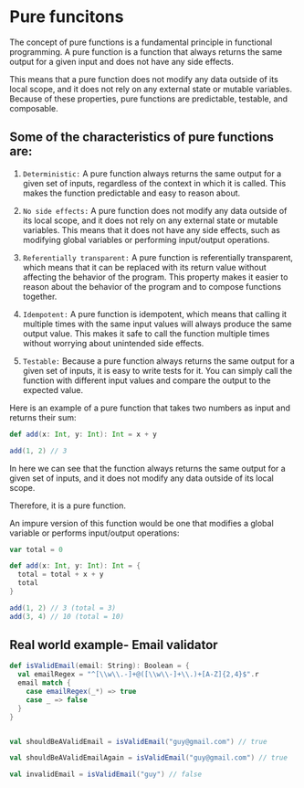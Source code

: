 # Pure funcitons
The concept of pure functions is a fundamental principle in functional programming. 
A pure function is a function that always returns the same output for a given input and does not have any side effects. 

This means that a pure function does not modify any data outside of its local scope, and it does not rely on any external state or mutable variables. Because of these properties, pure functions are predictable, testable, and composable.

## Some of the characteristics of pure functions are:
1. `Deterministic:` A pure function always returns the same output for a given set of inputs, regardless of the context in which it is called. This makes the function predictable and easy to reason about.

2. `No side effects:` A pure function does not modify any data outside of its local scope, and it does not rely on any external state or mutable variables. 
This means that it does not have any side effects, such as modifying global variables or performing input/output operations.

3. `Referentially transparent:` A pure function is referentially transparent, which means that it can be replaced with its return value without affecting the behavior of the program. This property makes it easier to reason about the behavior of the program and to compose functions together.

4. `Idempotent:` A pure function is idempotent, which means that calling it multiple times with the same input values will always produce the same output value. This makes it safe to call the function multiple times without worrying about unintended side effects.

5. `Testable:` Because a pure function always returns the same output for a given set of inputs, it is easy to write tests for it. You can simply call the function with different input values and compare the output to the expected value.


Here is an example of a pure function that takes two numbers as input and returns their sum:

```scala
def add(x: Int, y: Int): Int = x + y

add(1, 2) // 3

```

In here we can see that the function always returns the same output for a given set of inputs, and it does not modify any data outside of its local scope. 

Therefore, it is a pure function.

An impure version of this function would be one that modifies a global variable or performs input/output operations:

```scala
var total = 0

def add(x: Int, y: Int): Int = {
  total = total + x + y
  total
} 

add(1, 2) // 3 (total = 3)
add(3, 4) // 10 (total = 10)
```

## Real world example- Email validator

```scala
def isValidEmail(email: String): Boolean = {
  val emailRegex = "^[\\w\\.-]+@([\\w\\-]+\\.)+[A-Z]{2,4}$".r
  email match {
    case emailRegex(_*) => true
    case _ => false
  }
}


val shouldBeAValidEmail = isValidEmail("guy@gmail.com") // true

val shouldBeAValidEmailAgain = isValidEmail("guy@gmail.com") // true

val invalidEmail = isValidEmail("guy") // false
```